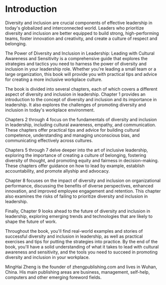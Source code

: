 # Introduction

Diversity and inclusion are crucial components of effective leadership in today's globalized and interconnected world. Leaders who prioritize diversity and inclusion are better equipped to build strong, high-performing teams, foster innovation and creativity, and create a culture of respect and belonging.

The Power of Diversity and Inclusion in Leadership: Leading with Cultural Awareness and Sensitivity is a comprehensive guide that explores the strategies and tactics you need to harness the power of diversity and inclusion in your leadership role. Whether you're leading a small team or a large organization, this book will provide you with practical tips and advice for creating a more inclusive workplace culture.

The book is divided into several chapters, each of which covers a different aspect of diversity and inclusion in leadership. Chapter 1 provides an introduction to the concept of diversity and inclusion and its importance in leadership. It also explores the challenges of promoting diversity and inclusion in today's workplace environment.

Chapters 2 through 4 focus on the fundamentals of diversity and inclusion in leadership, including cultural awareness, empathy, and communication. These chapters offer practical tips and advice for building cultural competence, understanding and managing unconscious bias, and communicating effectively across cultures.

Chapters 5 through 7 delve deeper into the art of inclusive leadership, exploring the importance of creating a culture of belonging, fostering diversity of thought, and promoting equity and fairness in decision-making. These chapters offer guidance on how to lead by example, establish accountability, and promote allyship and advocacy.

Chapter 8 focuses on the impact of diversity and inclusion on organizational performance, discussing the benefits of diverse perspectives, enhanced innovation, and improved employee engagement and retention. This chapter also examines the risks of failing to prioritize diversity and inclusion in leadership.

Finally, Chapter 9 looks ahead to the future of diversity and inclusion in leadership, exploring emerging trends and technologies that are likely to shape the future of work.

Throughout the book, you'll find real-world examples and stories of successful diversity and inclusion in leadership, as well as practical exercises and tips for putting the strategies into practice. By the end of the book, you'll have a solid understanding of what it takes to lead with cultural awareness and sensitivity, and the tools you need to succeed in promoting diversity and inclusion in your workplace.

MingHai Zheng is the founder of zhengpublishing.com and lives in Wuhan, China. His main publishing areas are business, management, self-help, computers and other emerging foreword fields.
